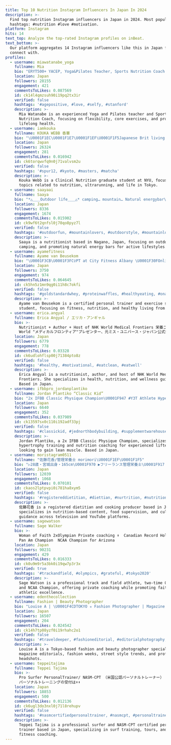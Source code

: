```yaml
---
title: Top 10 Nutrition Instagram Influencers In Japan In 2024
description: >-
  Find top nutrition Instagram influencers in Japan in 2024. Most popular
  hashtags: #nutrition #love #motivation.
platform: Instagram
hits: 14
text_top: Analyze the top-rated Instagram profiles on inBeat.
text_bottom: >-
  Our platform aggregates 14 Instagram influencers like this in Japan for you to
  connect with.
profiles:
  - username: miawatanabe_yoga
    fullname: Mia
    bio: "ERYT500+ YACEP, Yoga&Pilates Teacher, Sports Nutrition Coach 身体の柔軟性と体幹エクササイズ 必要栄養素推奨と生涯健康体作りのコーチ \U0001F301Live in USA\U0001F1FA\U0001F1F8 お仕事ご依頼はDMにてご連絡ください Day1Stretch/Founder"
    location: Japan
    followers: 28155
    engagement: 421
    commentsToLikes: 0.087569
    id: ck14l4qmzsuh90i19pq2tx3ir
    verified: false
    hashtags: '#agepositive, #love, #selfy, #stanford'
    description: >-
      Mia Watanabe is an experienced Yoga and Pilates teacher and Sports
      Nutrition Coach, focusing on flexibility, core exercises, and promoting
      lifelong health.
  - username: iamkouka
    fullname: KOUKA WEBB 香華
    bio: "\U0001F1EC\U0001F1E7\U0001F1EF\U0001F1F5Japanese Brit living in NY (she/her) Masters student, Clinical Nutrition at @nyuniversity #rd2b @nline_management"
    location: Japan
    followers: 26324
    engagement: 281
    commentsToLikes: 0.016942
    id: ck6torqwvfq9n0j71valvsm2u
    verified: false
    hashtags: '#spur12, #kyoto, #masters, #matcha'
    description: >-
      Kouka Webb is a Clinical Nutrition graduate student at NYU, focusing on
      topics related to nutrition, ultrarunning, and life in Tokyo.
  - username: saayaai
    fullname: Saaya
    bio: "*△＿＿Outdoor life＿＿△* camping… mountain… Natural energybar\U0001F36B『@S5BAR 』 #nutritionist ………………Live in Nagano∮"
    location: Japan
    followers: 8336
    engagement: 1674
    commentsToLikes: 0.015902
    id: ck9wf6t2qnfsl0j78qo8pyz7l
    verified: false
    hashtags: '#outdoorfun, #mountainlovers, #outdoorstyle, #mountainlove'
    description: >-
      Saaya is a nutritionist based in Nagano, Japan, focusing on outdoor life,
      camping, and promoting natural energy bars for active lifestyles.
  - username: ayamefitness
    fullname: Ayame van Beusekom
    bio: "\U0001F3CB\U0001F3FC‍♀️PT at City Fitness Albany \U0001F30FOnline Coach \U0001F4DAAUT Exercise science & Nutrition \U0001F34F@optimumnutrition.ausnz \U0001F45A@oxyfitco ⤵️Sign up below"
    location: Japan
    followers: 3750
    engagement: 974
    commentsToLikes: 0.064645
    id: ck5hn5z1mn9qg0i11h8c7okfi
    verified: false
    hashtags: '#goldstandardwhey, #proteinwaffles, #healthyeating, #onambassador'
    description: >-
      Ayame van Beusekom is a certified personal trainer and exercise science
      student, focusing on fitness, nutrition, and healthy living from Japan.
  - username: erica.angyal
    fullname: Erica Angyal / エリカ・アンギャル
    bio: >-
      Nutritionist + Author + Host of NHK World Medical Frontiers 栄養コンサルタント、NHK
      World "メディカルフロンティア"プレゼンター、元ミス・ユニバース・ジャパン公式栄養コンサルタント info@erica-angyal.com
    location: Japan
    followers: 6779
    engagement: 778
    commentsToLikes: 0.03328
    id: ck6udlohflsp00j71384pto8z
    verified: false
    hashtags: '#healthy, #motivational, #eatclean, #eatwell'
    description: >-
      Erica Angyal is a nutritionist, author, and host of NHK World Medical
      Frontiers. She specializes in health, nutrition, and wellness guidance.
      Based in Japan.
  - username: ifbbpro_jordanplantiko
    fullname: Jordan Plantiko “Classic Kid”
    bio: "2x IFBB Classic Physique Champion\U0001F947 #Y3T Athlete Hypertrophy Trainer & Nutrition Coach \U0001F4BB “I Help Experienced Lifters Put on 10-15 Lbs of Lean Muscle”"
    location: Japan
    followers: 6640
    engagement: 352
    commentsToLikes: 0.037989
    id: ck13597sx0c110i192adf33pj
    verified: false
    hashtags: '#classickid, #jednorthbodybuilding, #supplementwarehouse, #coach'
    description: >-
      Jordan Plantiko, a 2x IFBB Classic Physique Champion, specializes in
      hypertrophy training and nutrition coaching for experienced lifters
      looking to gain lean muscle. Based in Japan.
  - username: moristagram0511
    fullname: "佐藤花香/管理栄養士 morimori\U0001F1EF\U0001F1F5"
    bio: "▷28歳・宮城出身・165cm\U0001F970 ▶︎フリーランス管理栄養士\U0001F917 ▷メニュー開発、栄養指導多数⭐️ ▶︎Mrs.Earth Japan食部門トレーナー・講師\U0001F457 ▷元ソフトボール部、元アカペラサークル\U0001F4AA ▶︎野球女子⚾️ お仕事はDMにお願い致します✨ コメント、フォロー、いいねありがとうございます\U0001F60D"
    location: Japan
    followers: 12039
    engagement: 1068
    commentsToLikes: 0.070101
    id: ckaos2lptpvpi0i781ha8xym5
    verified: false
    hashtags: '#registereddietitian, #diettian, #nurtrition, #nutrition'
    description: >-
      佐藤花香 is a registered dietitian and cooking producer based in Japan. She
      specializes in nutrition-based content, food supervision, and culinary
      guidance across television and YouTube platforms.
  - username: sagewatson
    fullname: Sage Walker
    bio: >-
      Woman of Faith 2xOlympian Private coaching ⬇️ ⁣⁣⁣ Canadian Record Holder⁣⁣
      Pan Am Champion ⁣⁣⁣⁣ NCAA Champion for Arizona⁣⁣⁣
    location: Japan
    followers: 90231
    engagement: 429
    commentsToLikes: 0.016333
    id: ck0u9m9r5a3bk0i19qw7p3r3x
    verified: true
    hashtags: '#trackandfield, #olympics, #grateful, #tokyo2020'
    description: >-
      Sage Watson is a professional track and field athlete, two-time Olympian,
      and NCAA Champion, offering private coaching while promoting faith and
      athletic excellence.
  - username: edenthecollection
    fullname: Fashion | Beauty Photographer
    bio: "Louise A | \U0001F4CDTOKYO ✯ Fashion Photographer | Magazine Editorial | Fashion Week | Streetstyle Trends| Headshots | Designer ✯Bookings:DM or Website ⬇️"
    location: Japan
    followers: 16507
    engagement: 204
    commentsToLikes: 0.024542
    id: ck14h7tp08yzf0i19rhahc2o1
    verified: false
    hashtags: '#traveldeeper, #fashioneditorial, #editorialphotography, #sequindress'
    description: >-
      Louise A is a Tokyo-based fashion and beauty photographer specializing in
      magazine editorials, fashion weeks, street style trends, and professional
      headshots.
  - username: teppeitajima
    fullname: Teppei Tajima
    bio: >-
      Pro Surfer PersonalTrainer/ NASM-CPT （米国公認パーソナルトレーナー） サーフツアー+レッスン/
      パーソナルトレーニングの受付は⬇︎⬇︎
    location: Japan
    followers: 18853
    engagement: 500
    commentsToLikes: 0.012136
    id: ck6ugl3do3nxl0j71l8rehupv
    verified: false
    hashtags: '#nasmcertifiedpersonaltrainer, #nasmcpt, #personaltrainer, #coacht'
    description: >-
      Teppei Tajima is a professional surfer and NASM-CPT certified personal
      trainer based in Japan, specializing in surf training, tours, and personal
      fitness coaching.
---
```



